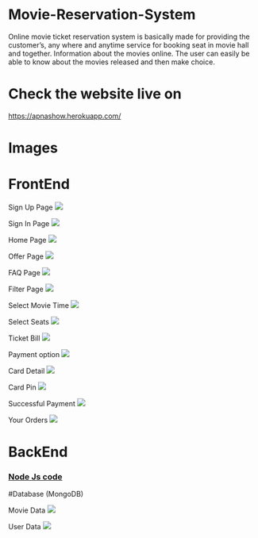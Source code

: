 # Movie-Reservation-System
Online movie ticket reservation system is basically made for providing the customer’s, any where and anytime service for booking seat in movie hall and together. Information about the movies online. The user can easily be able to know about the movies released and then make choice.

# Check the website live on
https://apnashow.herokuapp.com/

# Images

# FrontEnd

Sign Up Page
![](/Screenshots/2020-11-26.png)

Sign In Page
![](/Screenshots/2020-11-26%20(1).png)

Home Page
![](/Screenshots/2020-11-26%20(3).png)

Offer Page
![](/Screenshots/2020-11-26%20(5).png)

FAQ Page
![](/Screenshots/2020-11-26%20(7).png)

Filter Page
![](/Screenshots/2020-11-26%20(8).png)

Select Movie Time
![](/Screenshots/2020-11-26%20(4).png)

Select Seats
![](/Screenshots/2020-11-26%20(10).png)

Ticket Bill
![](/Screenshots/2020-11-26%20(11).png)

Payment option
![](/Screenshots/2020-11-26%20(12).png)
  
Card Detail
![](/Screenshots/2020-11-26%20(13).png)

Card Pin
![](/Screenshots/2020-11-26%20(14).png)

Successful Payment
![](/Screenshots/2020-11-26%20(15).png)

Your Orders
![](/Screenshots/2020-11-30.png)

# BackEnd
<h3><a href="https://github.com/18harsh/Movie-Reservation-System/blob/master/src/app.js">Node Js code</a></h3>


#Database (MongoDB)

Movie Data
![](/Screenshots/2020-11-30%20(2).png)

User Data
![](/Screenshots/2020-11-30%20(3).png)

